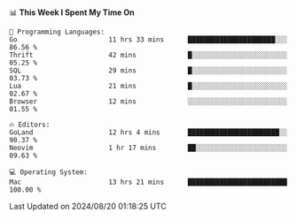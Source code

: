 <!--START_SECTION:waka-->
📊 **This Week I Spent My Time On** 

```text
💬 Programming Languages: 
Go                       11 hrs 33 mins      ██████████████████████░░░   86.56 % 
Thrift                   42 mins             █░░░░░░░░░░░░░░░░░░░░░░░░   05.25 % 
SQL                      29 mins             █░░░░░░░░░░░░░░░░░░░░░░░░   03.73 % 
Lua                      21 mins             █░░░░░░░░░░░░░░░░░░░░░░░░   02.67 % 
Browser                  12 mins             ░░░░░░░░░░░░░░░░░░░░░░░░░   01.55 % 

🔥 Editors: 
GoLand                   12 hrs 4 mins       ███████████████████████░░   90.37 % 
Neovim                   1 hr 17 mins        ██░░░░░░░░░░░░░░░░░░░░░░░   09.63 % 

💻 Operating System: 
Mac                      13 hrs 21 mins      █████████████████████████   100.00 % 
```


 Last Updated on 2024/08/20 01:18:25 UTC
<!--END_SECTION:waka-->
